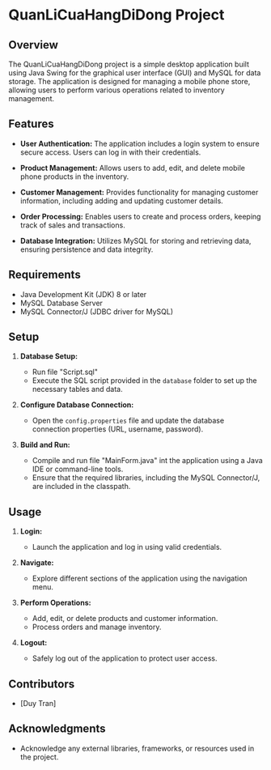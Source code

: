 # QuanLiCuaHangDiDong Project

## Overview

The QuanLiCuaHangDiDong project is a simple desktop application built using Java Swing for the graphical user interface (GUI) and MySQL for data storage. The application is designed for managing a mobile phone store, allowing users to perform various operations related to inventory management.

## Features

- **User Authentication:** The application includes a login system to ensure secure access. Users can log in with their credentials.

- **Product Management:** Allows users to add, edit, and delete mobile phone products in the inventory.

- **Customer Management:** Provides functionality for managing customer information, including adding and updating customer details.

- **Order Processing:** Enables users to create and process orders, keeping track of sales and transactions.

- **Database Integration:** Utilizes MySQL for storing and retrieving data, ensuring persistence and data integrity.

## Requirements

- Java Development Kit (JDK) 8 or later
- MySQL Database Server
- MySQL Connector/J (JDBC driver for MySQL)

## Setup

1. **Database Setup:**
   - Run file "Script.sql"
   - Execute the SQL script provided in the `database` folder to set up the necessary tables and data.

2. **Configure Database Connection:**
   - Open the `config.properties` file and update the database connection properties (URL, username, password).

3. **Build and Run:**
   - Compile and run file "MainForm.java" int the application using a Java IDE or command-line tools.
   - Ensure that the required libraries, including the MySQL Connector/J, are included in the classpath.

## Usage

1. **Login:**
   - Launch the application and log in using valid credentials.

2. **Navigate:**
   - Explore different sections of the application using the navigation menu.

3. **Perform Operations:**
   - Add, edit, or delete products and customer information.
   - Process orders and manage inventory.

4. **Logout:**
   - Safely log out of the application to protect user access.

## Contributors

- [Duy Tran]

## Acknowledgments

- Acknowledge any external libraries, frameworks, or resources used in the project.

